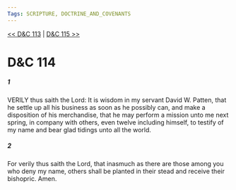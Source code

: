 ```yaml
---
Tags: SCRIPTURE, DOCTRINE_AND_COVENANTS
---
```


[<< D&C 113](DOCTRINE_AND_COVENANTS/D&C_113.md) | [D&C 115 >>](DOCTRINE_AND_COVENANTS/D&C_115.md)

# D&C 114

##### 1
 VERILY thus saith the Lord: It is wisdom in my servant David W. Patten, that he settle up all his business as soon as he possibly can, and make a disposition of his merchandise, that he may perform a mission unto me next spring, in company with others, even twelve including himself, to testify of my name and bear glad tidings unto all the world.
##### 2
 For verily thus saith the Lord, that inasmuch as there are those among you who deny my name, others shall be planted in their stead and receive their bishopric. Amen.
